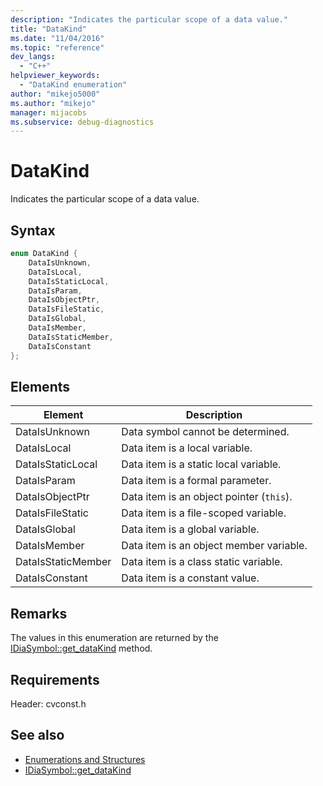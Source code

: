 ```yaml
---
description: "Indicates the particular scope of a data value."
title: "DataKind"
ms.date: "11/04/2016"
ms.topic: "reference"
dev_langs:
  - "C++"
helpviewer_keywords:
  - "DataKind enumeration"
author: "mikejo5000"
ms.author: "mikejo"
manager: mijacobs
ms.subservice: debug-diagnostics
---
```

# DataKind

Indicates the particular scope of a data value.

## Syntax

```C++
enum DataKind {
    DataIsUnknown,
    DataIsLocal,
    DataIsStaticLocal,
    DataIsParam,
    DataIsObjectPtr,
    DataIsFileStatic,
    DataIsGlobal,
    DataIsMember,
    DataIsStaticMember,
    DataIsConstant
};
```

## Elements

| Element    | Description                                      |
| ------------------ | ---------------------------------------- |
| DataIsUnknown      | Data symbol cannot be determined.        |
| DataIsLocal        | Data item is a local variable.           |
| DataIsStaticLocal  | Data item is a static local variable.    |
| DataIsParam        | Data item is a formal parameter.         |
| DataIsObjectPtr    | Data item is an object pointer (`this`). |
| DataIsFileStatic   | Data item is a file-scoped variable.     |
| DataIsGlobal       | Data item is a global variable.          |
| DataIsMember       | Data item is an object member variable.  |
| DataIsStaticMember | Data item is a class static variable.    |
| DataIsConstant     | Data item is a constant value.           |

## Remarks
The values in this enumeration are returned by the [IDiaSymbol::get_dataKind](../../debugger/debug-interface-access/idiasymbol-get-datakind.md) method.

## Requirements
Header: cvconst.h

## See also
- [Enumerations and Structures](../../debugger/debug-interface-access/enumerations-and-structures.md)
- [IDiaSymbol::get_dataKind](../../debugger/debug-interface-access/idiasymbol-get-datakind.md)
